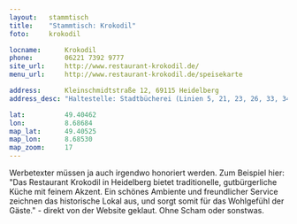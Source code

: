 ```yaml
---
layout:   stammtisch
title:    "Stammtisch: Krokodil"
foto:     krokodil

locname:      Krokodil
phone:        06221 7392 9777
site_url:     http://www.restaurant-krokodil.de/
menu_url:     http://www.restaurant-krokodil.de/speisekarte

address:      Kleinschmidtstraße 12, 69115 Heidelberg
address_desc: "Haltestelle: Stadtbücherei (Linien 5, 21, 23, 26, 33, 34, 720, 735, 752, 754, 755); Römerkreis Süd (Linien 23 und 24)"

lat:          49.40462
lon:          8.68684
map_lat:      49.40525
map_lon:      8.68530
map_zoom:     17
---
```

Werbetexter müssen ja auch irgendwo honoriert werden. Zum Beispiel hier: "Das
Restaurant Krokodil in Heidelberg bietet traditionelle, gutbürgerliche Küche mit
feinem Akzent. Ein schönes Ambiente und freundlicher Service zeichnen das
historische Lokal aus, und sorgt somit für das Wohlgefühl der Gäste." - direkt
von der Website geklaut. Ohne Scham oder sonstwas.
